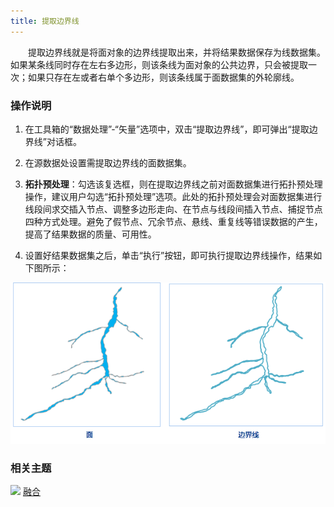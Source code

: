 ```yaml
---
title: 提取边界线
---
```


　　提取边界线就是将面对象的边界线提取出来，并将结果数据保存为线数据集。如果某条线同时存在左右多边形，则该条线为面对象的公共边界，只会被提取一次；如果只存在左或者右单个多边形，则该条线属于面数据集的外轮廓线。


### 操作说明

 1. 在工具箱的“数据处理”-“矢量”选项中，双击“提取边界线”，即可弹出“提取边界线”对话框。
 2. 在源数据处设置需提取边界线的面数据集。
 3. **拓扑预处理**：勾选该复选框，则在提取边界线之前对面数据集进行拓扑预处理操作，建议用户勾选“拓扑预处理”选项。此处的拓扑预处理会对面数据集进行线段间求交插入节点、调整多边形走向、在节点与线段间插入节点、捕捉节点四种方式处理。避免了假节点、冗余节点、悬线、重复线等错误数据的产生，提高了结果数据的质量、可用性。


 
 4. 设置好结果数据集之后，单击“执行”按钮，即可执行提取边界线操作，结果如下图所示：  

  ![](img/BorderLine.png)


### 相关主题

![](img/smalltitle.png) [融合](Datafuse.html)



